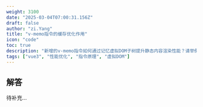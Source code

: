 ```yaml
---
weight: 3100
date: "2025-03-04T07:00:31.156Z"
draft: false
author: "zi.Yang"
title: "v-memo指令的缓存优化作用"
icon: "code"
toc: true
description: "新增的v-memo指令如何通过记忆虚拟DOM子树提升静态内容渲染性能？请举例说明在表格行渲染场景中，如何通过指定依赖数组实现条件性跳过更新。"
tags: ["vue3", "性能优化", "指令原理", "虚拟DOM"]
---
```


## 解答

待补充...
